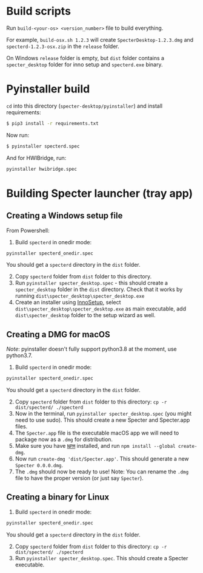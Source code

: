 # Build scripts

Run `build-<your-os> <version_number>` file to build everything.

For example, `build-osx.sh 1.2.3` will create `SpecterDesktop-1.2.3.dmg` and `specterd-1.2.3-osx.zip` in the `release` folder.

On Windows `release` folder is empty, but `dist` folder contains a `specter_desktop` folder for inno setup and `specterd.exe` binary.

# Pyinstaller build

`cd` into this directory (`specter-desktop/pyinstaller`) and install requirements:

```bash
$ pip3 install -r requirements.txt
```

Now run:

```bash
$ pyinstaller specterd.spec
```

And for HWIBridge, run: 

```bash
pyinstaller hwibridge.spec
```

# Building Specter launcher (tray app)

## Creating a Windows setup file

From Powershell:

1. Build `specterd` in onedir mode:

```bash
pyinstaller specterd_onedir.spec
```

You should get a `specterd` directory in the `dist` folder.

2. Copy `specterd` folder from `dist` folder to this directory.
3. Run `pyinstaller specter_desktop.spec` - this should create a `specter_desktop` folder in the `dist` directory. Check that it works by running `dist\specter_desktop\specter_desktop.exe`
4. Create an installer using [InnoSetup](https://jrsoftware.org/isdl.php#stable), select `dist\specter_desktop\specter_desktop.exe` as main executable, add `dist\specter_desktop` folder to the setup wizard as well.

## Creating a DMG for macOS

*Note*: pyinstaller doesn't fully support python3.8 at the moment, use python3.7.

1. Build `specterd` in onedir mode:

```bash
pyinstaller specterd_onedir.spec
```

You should get a `specterd` directory in the `dist` folder.

2. Copy `specterd` folder from `dist` folder to this directory: `cp -r dist/specterd/ ./specterd`
3. Now in the terminal, run `pyinstaller specter_desktop.spec` (you might need to use sudo). This should create a new Specter and Specter.app files.
4. The `Specter.app` file is the executable macOS app we will need to package now as a `.dmg` for distribution.
5. Make sure you have [`NPM`](https://www.npmjs.com/get-npm) installed, and run `npm install --global create-dmg`.
6. Now run `create-dmg 'dist/Specter.app'`. This should generate a new `Specter 0.0.0.dmg`.
7. The `.dmg` should now be ready to use! Note: You can rename the `.dmg` file to have the proper version (or just say `Specter`).

## Creating a binary for Linux

1. Build `specterd` in onedir mode:

```bash
pyinstaller specterd_onedir.spec
```

You should get a `specterd` directory in the `dist` folder.

2. Copy `specterd` folder from `dist` folder to this directory: `cp -r dist/specterd/ ./specterd`
3. Run `pyinstaller specter_desktop.spec`. This should create a Specter executable.

